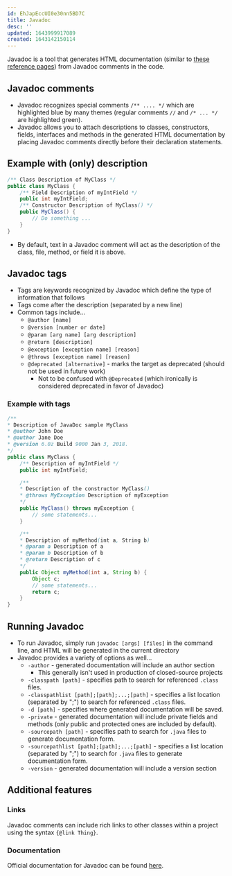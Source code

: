 ```yaml
---
id: EhJapEccUI0e30nn5BD7C
title: Javadoc
desc: ''
updated: 1643999917089
created: 1643142150114
---
```


Javadoc is a tool that generates HTML documentation (similar to [these reference pages](https://java.sun.com)) from Javadoc comments in the code. 
## Javadoc comments
- Javadoc recognizes special comments `/** .... */` which are highlighted blue by many themes (regular comments `//` and `/* ... */` are highlighted green).
- Javadoc allows you to attach descriptions to classes, constructors, fields, interfaces and methods in the generated HTML documentation by placing Javadoc comments directly before their declaration statements.
## Example with (only) description
```java
/** Class Description of MyClass */
public class MyClass {
    /** Field Description of myIntField */
    public int myIntField;
    /** Constructor Description of MyClass() */
    public MyClass() {
        // Do something ...
    }
}
```
- By default, text in a Javadoc comment will act as the description of the class, file, method, or field it is above.
## Javadoc tags
- Tags are keywords recognized by Javadoc which define the type of information that follows
- Tags come after the description (separated by a new line)
- Common tags include...
    - `@author [name]`
    - `@version [number or date]`
    - `@param [arg name] [arg description]`
    - `@return [description]`
    - `@exception [exception name] [reason]`
    - `@throws [exception name] [reason]`
    - `@deprecated [alternative]` - marks the target as deprecated (should not be used in future work)
        - Not to be confused with `@Deprecated` (which ironically is considered deprecated in favor of Javadoc)
### Example with tags
```java
/** 
* Description of JavaDoc sample MyClass
* @author John Doe
* @author Jane Doe
* @version 6.0z Build 9000 Jan 3, 2018.
*/
public class MyClass {
    /** Description of myIntField */
    public int myIntField;

    /**
    * Description of the constructor MyClass()
    * @throws MyException Description of myException
    */
    public MyClass() throws myException {
        // some statements... 
    }

    /**
    * Description of myMethod(int a, String b)
    * @param a Description of a
    * @param b Description of b
    * @return Description of c
    */
    public Object myMethod(int a, String b) {
        Object c;
        // some statements...
        return c;
    }
}
```
## Running Javadoc
- To run Javadoc, simply run `javadoc [args] [files]` in the command line, and HTML will be generated in the current directory
- Javadoc provides a variety of options as well...
    - `-author` - generated documentation will include an author section
        - This generally isn't used in production of closed-source projects
    - `-classpath [path]` - specifies path to search for referenced `.class` files.
    - `-classpathlist [path];[path];...;[path]` - specifies a list location (separated
    by ";") to search for referenced `.class` files.
    - `-d [path]` - specifies where generated documentation will be saved.
    -  `-private` - generated documentation will include private fields and
    methods (only public and protected ones are included by default).
    - `-sourcepath [path]` - specifies path to search for `.java` files to generate
    documentation form.
    - `-sourcepathlist [path];[path];...;[path]` - specifies a list location
    (separated by ";") to search for `.java` files to generate documentation
    form.
    - `-version` - generated documentation will include a version section
## Additional features
### Links
Javadoc comments can include rich links to other classes within a project using the syntax `{@link Thing}`.
### Documentation
Official documentation for Javadoc can be found [here](http://www.oracle.com/technetwork/java/javase/documentation/javadoc-137458.html).